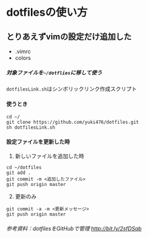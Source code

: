 dotfilesの使い方
===

## とりあえずvimの設定だけ追加した
- .vimrc
- colors

##### 対象ファイルを`~/dotflies`に移して使う
`dotfilesLink.sh`はシンボリックリンク作成スクリプト


#### 使うとき

```shell
cd ~/
git clone https://github.com/yuki476/dotfiles.git
sh dotfilesLink.sh
```

#### 設定ファイルを更新した時
 1. 新しいファイルを追加した時
 ```shell
cd ~/dotfiles
git add .
git commit -m <追加したファイル>
git push origin master 
```

2. 更新のみ
```shell
git commit -a -m <更新メッセージ>
git push origin master
```




###### 参考資料：dotfilesをGitHubで管理 http://bit.ly/2sfDSqb



